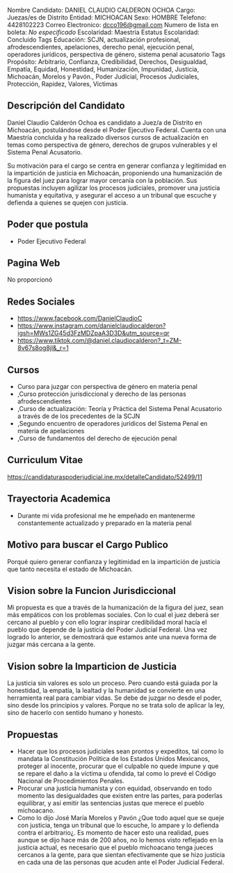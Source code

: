 Nombre Candidato: DANIEL CLAUDIO CALDERON OCHOA
Cargo: Juezas/es de Distrito
Entidad: MICHOACAN
Sexo: HOMBRE
Telefono: 4428102223
Correo Electronico: dcco196@gmail.com
Numero de lista en boleta: *No especificado*
Escolaridad: Maestría
Estatus Escolaridad: Concluido
Tags Educación: SCJN, actualización profesional, afrodescendientes, apelaciones, derecho penal, ejecución penal, operadores jurídicos, perspectiva de género, sistema penal acusatorio
Tags Propósito: Arbitrario, Confianza, Credibilidad, Derechos, Desigualdad, Empatía, Equidad, Honestidad, Humanización, Impunidad, Justicia, Michoacán, Morelos y Pavón., Poder Judicial, Procesos Judiciales, Protección, Rapidez, Valores, Víctimas


## Descripción del Candidato 

Daniel Claudio Calderón Ochoa es candidato a Juez/a de Distrito en Michoacán, postulándose desde el Poder Ejecutivo Federal. Cuenta con una Maestría concluida y ha realizado diversos cursos de actualización en temas como perspectiva de género, derechos de grupos vulnerables y el Sistema Penal Acusatorio.

Su motivación para el cargo se centra en generar confianza y legitimidad en la impartición de justicia en Michoacán, proponiendo una humanización de la figura del juez para lograr mayor cercanía con la población. Sus propuestas incluyen agilizar los procesos judiciales, promover una justicia humanista y equitativa, y asegurar el acceso a un tribunal que escuche y defienda a quienes se quejen con justicia.


## Poder que postula

- Poder Ejecutivo Federal


## Pagina Web

No proporcionó


## Redes Sociales

- https://www.facebook.com/DanielClaudioC
- https://www.instagram.com/danielclaudiocalderon?igsh=MWs1ZG45d3FzMDZpaA3D3D&utm_source=qr
- https://www.tiktok.com/@daniel.claudiocalderon?_t=ZM-8v67s8og8jl&_r=1


## Cursos

- Curso para juzgar con perspectiva de género en materia penal
- ,Curso protección jurisdiccional y derecho de las personas afrodescendientes
- ,Curso de actualización: Teoría y Práctica del Sistema Penal Acusatorio a través de de los precedentes de la SCJN
- ,Segundo encuentro de operadores jurídicos del Sistema Penal en materia de apelaciones
- ,Curso de fundamentos del derecho de ejecución penal


## Curriculum Vitae

https://candidaturaspoderjudicial.ine.mx/detalleCandidato/52499/11


## Trayectoria Academica

- Durante mi vida profesional me he empeñado en mantenerme constantemente actualizado y preparado en la materia penal


## Motivo para buscar el Cargo Publico

Porqué quiero generar confianza y legitimidad en la impartición de justicia que tanto necesita el estado de Michoacán.


## Vision sobre la Funcion Jurisdiccional

Mi propuesta es que a través de la humanización de la figura del juez, sean más empáticos con los problemas sociales. Con lo cual el juez deberá ser cercano al pueblo y con ello lograr inspirar credibilidad moral hacía el pueblo que depende de la justicia del Poder Judicial Federal. Una vez logrado lo anterior, se demostrará que estamos ante una nueva forma de juzgar más cercana a la gente.


## Vision sobre la Imparticion de Justicia

La justicia sin valores es solo un proceso. Pero cuando está guiada por la honestidad, la empatía, la lealtad y la humanidad se convierte en una herramienta real para cambiar vidas. Se debe de juzgar no desde el poder, sino desde los principios y valores. Porque no se trata solo de aplicar la ley, sino de hacerlo con sentido humano y honesto.


## Propuestas

- Hacer que los procesos judiciales sean prontos y expeditos, tal como lo mandata la Constitución Política de los Estados Unidos Mexicanos, proteger al inocente, procurar que el culpable no quede impune y que se repare el daño a la víctima u ofendida, tal como lo prevé el Código Nacional de Procedimientos Penales.
- Procurar una justicia humanista y con equidad, observando en todo momento las desigualdades que existen entre las partes, para poderlas equilibrar, y así emitir las sentencias justas que merece el pueblo michoacano.
- Como lo dijo José María Morelos y Pavón ¿Que todo aquel que se queje con justicia, tenga un tribunal que lo escuche, lo ampare y lo defienda contra el arbitrario¿. Es momento de hacer esto una realidad, pues aunque se dijo hace más de 200 años, no lo hemos visto reflejado en la justicia actual, es necesario que el pueblo michoacano tenga jueces cercanos a la gente, para que sientan efectivamente que se hizo justicia en cada una de las personas que acuden ante el Poder Judicial Federal.

